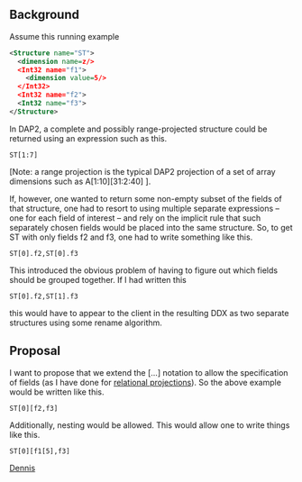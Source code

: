 ## Background

Assume this running example

``` xml
<Structure name="ST">
  <dimension name=z/>
  <Int32 name="f1">
    <dimension value=5/>
  </Int32>
  <Int32 name="f2">
  <Int32 name="f3">
</Structure>
```

In DAP2, a complete and possibly range-projected structure could be
returned using an expression such as this.

    ST[1:7]

\[Note: a range projection is the typical DAP2 projection of a set of
array dimensions such as A\[1:10\]\[31:2:40\] \].

If, however, one wanted to return some non-empty subset of the fields of
that structure, one had to resort to using multiple separate expressions
– one for each field of interest – and rely on the implicit rule that
such separately chosen fields would be placed into the same structure.
So, to get ST with only fields f2 and f3, one had to write something
like this.

    ST[0].f2,ST[0].f3

This introduced the obvious problem of having to figure out which fields
should be grouped together. If I had written this

    ST[0].f2,ST[1].f3

this would have to appear to the client in the resulting DDX as two
separate structures using some rename algorithm.

## Proposal

I want to propose that we extend the \[...\] notation to allow the
specification of fields (as I have done for [relational
projections](DAP4:_Proposal_for_a_Constraint_Notation "wikilink")). So
the above example would be written like this.

    ST[0][f2,f3]

Additionally, nesting would be allowed. This would allow one to write
things like this.

    ST[0][f1[5],f3]

[Dennis](User:dmh "wikilink")